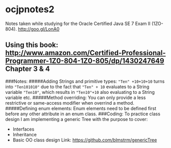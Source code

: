 ocjpnotes2
==========

Notes taken while studying for the Oracle Certified Java SE 7 Exam II (1ZO-804). http://goo.gl/LonA0

Using this book: http://www.amazon.com/Certified-Professional-Programmer-1Z0-804-1Z0-805/dp/1430247649
Chapter 3 & 4
-------------
###Notes:
#####Adding Strings and primitive types:
``"Ten" +10+10+10`` turns into ``"Ten101010"`` due to the fact that ``"Ten" + 10`` evaluates to a String variable ``"Ten10"``, which results in ``"Ten10"+10`` also evaluating to a String variable etc.
#####Method overriding:
You can only provide a less restrictive  or same-access modifier when overrind a method.
#####Defining enum elements:
Enum elements  need to be defined first before any other attribute in an enum class.
###Coding:
To practice class design I am implementing a generic Tree with the purpose to cover:
  * Interfaces
  * Inheritance
  * Basic OO class design
Link: https://github.com/blmstrm/genericTree

